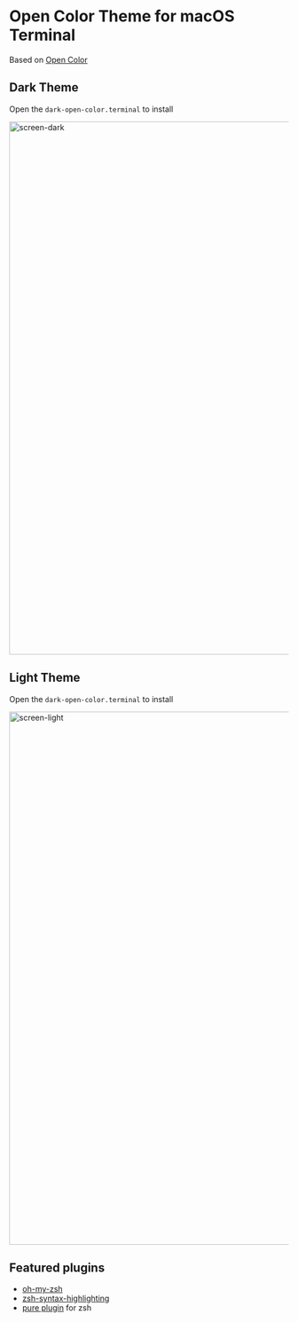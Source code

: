 # Open Color Theme for macOS Terminal

Based on [Open Color](https://yeun.github.io/open-color/)

## Dark Theme

Open the `dark-open-color.terminal` to install

<img width="962" alt="screen-dark" src="https://cloud.githubusercontent.com/assets/4242765/22888404/27caa050-f238-11e6-8e48-9d2fec8872d2.png">

## Light Theme

Open the `dark-open-color.terminal` to install

<img width="962" alt="screen-light" src="https://cloud.githubusercontent.com/assets/4242765/22888408/2932f398-f238-11e6-8618-b8b4f4f45402.png">

## Featured plugins

- [oh-my-zsh](https://github.com/robbyrussell/oh-my-zsh)
- [zsh-syntax-highlighting](https://github.com/zsh-users/zsh-syntax-highlighting)
- [pure plugin](https://github.com/sindresorhus/pure) for zsh

